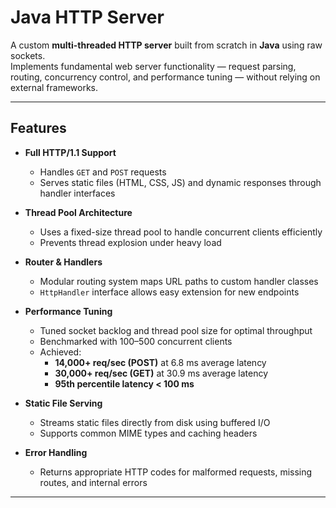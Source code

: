 # Java HTTP Server

A custom **multi-threaded HTTP server** built from scratch in **Java** using raw sockets.  
Implements fundamental web server functionality — request parsing, routing, concurrency control, and performance tuning — without relying on external frameworks.

---

## Features

- **Full HTTP/1.1 Support**
  - Handles `GET` and `POST` requests  
  - Serves static files (HTML, CSS, JS) and dynamic responses through handler interfaces  

- **Thread Pool Architecture**
  - Uses a fixed-size thread pool to handle concurrent clients efficiently  
  - Prevents thread explosion under heavy load  

- **Router & Handlers**
  - Modular routing system maps URL paths to custom handler classes  
  - `HttpHandler` interface allows easy extension for new endpoints  

- **Performance Tuning**
  - Tuned socket backlog and thread pool size for optimal throughput  
  - Benchmarked with 100–500 concurrent clients  
  - Achieved:
    - **14,000+ req/sec (POST)** at 6.8 ms average latency  
    - **30,000+ req/sec (GET)** at 30.9 ms average latency  
    - **95th percentile latency < 100 ms**

- **Static File Serving**
  - Streams static files directly from disk using buffered I/O  
  - Supports common MIME types and caching headers  

- **Error Handling**
  - Returns appropriate HTTP codes for malformed requests, missing routes, and internal errors  

---



